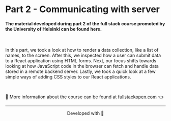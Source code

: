 # Part 2 - Communicating with server

#### The material developed during part 2 of the full stack course promoted by the University of Helsinki can be found here.

<br>

In this part, we took a look at how to render a data collection, like a list of names, to the screen. After this, we inspected how a user can submit data to a React application using HTML forms. Next, our focus shifts towards looking at how JavaScript code in the browser can fetch and handle data stored in a remote backend server. Lastly, we took a quick look at a few simple ways of adding CSS styles to our React applications.

<br>

:mag_right: More information about the course can be found at [fullstackopen.com](https://fullstackopen.com/) 👈

---

<p align="center">Developed with 💙</p>
